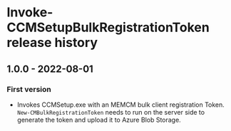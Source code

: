 # Invoke-CCMSetupBulkRegistrationToken release history

## 1.0.0 - 2022-08-01

### First version

* Invokes CCMSetup.exe with an MEMCM bulk client registration Token. `New-CMBulkRegistrationToken` needs to run on the server side to generate the token and upload it to Azure Blob Storage.
